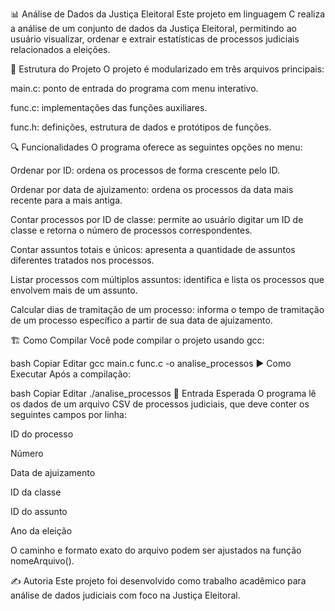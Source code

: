 📊 Análise de Dados da Justiça Eleitoral
Este projeto em linguagem C realiza a análise de um conjunto de dados da Justiça Eleitoral, permitindo ao usuário visualizar, ordenar e extrair estatísticas de processos judiciais relacionados a eleições.

🧩 Estrutura do Projeto
O projeto é modularizado em três arquivos principais:

main.c: ponto de entrada do programa com menu interativo.

func.c: implementações das funções auxiliares.

func.h: definições, estrutura de dados e protótipos de funções.

🔍 Funcionalidades
O programa oferece as seguintes opções no menu:

Ordenar por ID: ordena os processos de forma crescente pelo ID.

Ordenar por data de ajuizamento: ordena os processos da data mais recente para a mais antiga.

Contar processos por ID de classe: permite ao usuário digitar um ID de classe e retorna o número de processos correspondentes.

Contar assuntos totais e únicos: apresenta a quantidade de assuntos diferentes tratados nos processos.

Listar processos com múltiplos assuntos: identifica e lista os processos que envolvem mais de um assunto.

Calcular dias de tramitação de um processo: informa o tempo de tramitação de um processo específico a partir de sua data de ajuizamento.

🏗️ Como Compilar
Você pode compilar o projeto usando gcc:

bash
Copiar
Editar
gcc main.c func.c -o analise_processos
▶️ Como Executar
Após a compilação:

bash
Copiar
Editar
./analise_processos
📁 Entrada Esperada
O programa lê os dados de um arquivo CSV de processos judiciais, que deve conter os seguintes campos por linha:

ID do processo

Número

Data de ajuizamento

ID da classe

ID do assunto

Ano da eleição

O caminho e formato exato do arquivo podem ser ajustados na função nomeArquivo().

✍️ Autoria
Este projeto foi desenvolvido como trabalho acadêmico para análise de dados judiciais com foco na Justiça Eleitoral.
